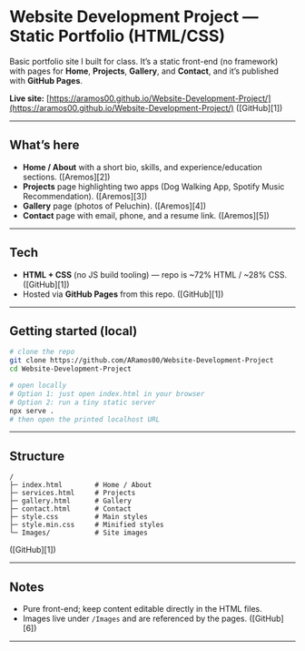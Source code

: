 # Website Development Project — Static Portfolio (HTML/CSS)

Basic portfolio site I built for class. It’s a static front-end (no framework) with pages for **Home**, **Projects**, **Gallery**, and **Contact**, and it’s published with **GitHub Pages**.

**Live site:** [https://aramos00.github.io/Website-Development-Project/](https://aramos00.github.io/Website-Development-Project/) ([GitHub][1])

---

## What’s here

* **Home / About** with a short bio, skills, and experience/education sections. ([Aremos][2])
* **Projects** page highlighting two apps (Dog Walking App, Spotify Music Recommendation). ([Aremos][3])
* **Gallery** page (photos of Peluchin). ([Aremos][4])
* **Contact** page with email, phone, and a resume link. ([Aremos][5])

---

## Tech

* **HTML + CSS** (no JS build tooling) — repo is \~72% HTML / \~28% CSS. ([GitHub][1])
* Hosted via **GitHub Pages** from this repo. ([GitHub][1])

---

## Getting started (local)

```bash
# clone the repo
git clone https://github.com/ARamos00/Website-Development-Project
cd Website-Development-Project

# open locally
# Option 1: just open index.html in your browser
# Option 2: run a tiny static server
npx serve .
# then open the printed localhost URL
```

---

## Structure

```
/
├─ index.html        # Home / About
├─ services.html     # Projects
├─ gallery.html      # Gallery
├─ contact.html      # Contact
├─ style.css         # Main styles
├─ style.min.css     # Minified styles
└─ Images/           # Site images
```

([GitHub][1])

---

## Notes

* Pure front-end; keep content editable directly in the HTML files.
* Images live under `/Images` and are referenced by the pages. ([GitHub][6])

---
